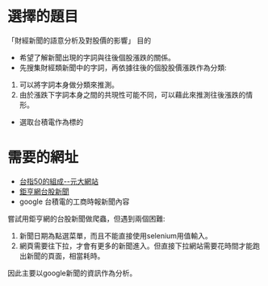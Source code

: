 # 選擇的題目
「財經新聞的語意分析及對股價的影響」
目的
* 希望了解新聞出現的字詞與往後個股漲跌的關係。
* 先搜集財經類新聞中的字詞，再依據往後的個股股價漲跌作為分類:
1. 可以將字詞本身做分類來推測。
2. 由於漲跌下字詞本身之間的共現性可能不同，可以藉此來推測往後漲跌的情形。
* 選取台積電作為標的


# 需要的網址
* [台指50的組成--元大網站](http://www.yuantaetfs.com/#/FundWeights/1066)
* [鉅亨網台股新聞](https://news.cnyes.com/news/cat/tw_stock_news)
* google 台積電的工商時報新聞內容

嘗試用鉅亨網的台股新聞做爬蟲，但遇到兩個困難:

1. 新聞日期為點選菜單，而且不能直接使用selenium用值輸入。
2. 網頁需要往下拉，才會有更多的新聞進入。但直接下拉網站需要花時間才能跑出新聞的頁面，相當耗時。

因此主要以google新聞的資訊作為分析。
